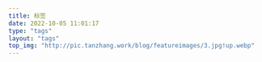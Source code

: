 ```yaml
---
title: 标签
date: 2022-10-05 11:01:17
type: "tags"
layout: "tags"
top_img: "http://pic.tanzhang.work/blog/featureimages/3.jpg!up.webp"
---
```

